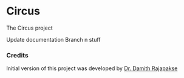 # Circus

The Circus project

Update documentation
Branch n stuff

### Credits

Initial version of this project was developed by [Dr. Damith Rajapakse](https://github.com/damithc)
